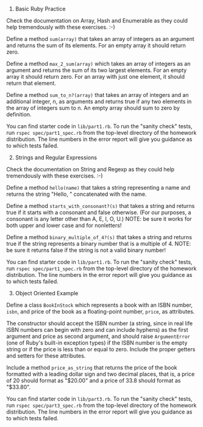 <div class="problem" name="arrays">

1. Basic Ruby Practice

Check the documentation on Array, Hash and Enumerable as they could help tremendously with these exercises. :-)

Define a method `sum(array)` that takes an array of integers as an argument and returns the sum of its elements. For an empty array it should return zero.

Define a method `max_2_sum(array)` which takes an array of integers as an argument and returns the sum of its two largest elements. For an empty array it should return zero. For an array with just one element, it should return that element. 

Define a method `sum_to_n?(array)` that takes an array of integers and an additional integer, n, as arguments and returns true if any two elements in the array of integers sum to n. An empty array should sum to zero by definition.

You can find starter code in `lib/part1.rb`.
To run the "sanity check" tests, run
`rspec spec/part1_spec.rb` 
from the top-level directory of the homework distribution.
The line numbers in the error report will give you guidance as to which
tests failed.

</div>

<div class="problem" name="strings_and_regexps">

2. Strings and Regular Expressions

Check the documentation on String and Regexp as they could help tremendously with these exercises. :-)

Define a method `hello(name)` that takes a string representing a name and returns the string "Hello, " concatenated with the name.

Define a method `starts_with_consonant?(s)` that takes a string and returns true if it starts with a consonant and false otherwise. (For our purposes, a consonant is any letter other than A, E, I, O, U.) NOTE: be sure it works for both upper and lower case and for nonletters!

Define a method `binary_multiple_of_4?(s)` that takes a string and returns true if the string represents a binary number that is a multiple of 4. NOTE: be sure it returns false if the string is not a valid binary number!


You can find starter code in `lib/part1.rb`.
To run the "sanity check" tests, run
`rspec spec/part1_spec.rb` 
from the top-level directory of the homework distribution.
The line numbers in the error report will give you guidance as to which
tests failed.


</div>

<div class="problem" name="object_oriented_example">

3. Object Oriented Example

Define a class `BookInStock` which represents a book with an ISBN
number, `isbn`, and price of the book as a floating-point number,
`price`, as attributes.  

The constructor should accept the ISBN number
(a string, since in real life ISBN numbers can begin with zero and can
include hyphens) as the first argument and price as second argument, and
should raise `ArgumentError` (one of Ruby's built-in exception types) if
the ISBN number is the empty string or if the price is less than or
equal to zero.  Include the proper getters and setters for these
attributes.

Include a method `price_as_string` that returns the price of
the book formatted with a leading dollar sign and two decimal places, that is, a price
of 20 should format as "$20.00" and a price of 33.8 should format as
"$33.80".

You can find starter code in `lib/part3.rb`.
To run the "sanity check" tests, run
`rspec spec/part3_spec.rb` 
from the top-level directory of the homework distribution.
The line numbers in the error report will give you guidance as to which
tests failed.

</div>
